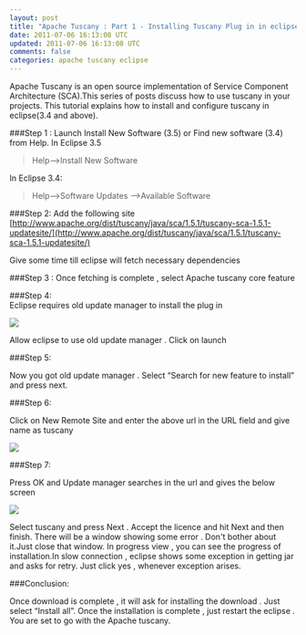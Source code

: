 ```yaml
---           
layout: post
title: "Apache Tuscany : Part 1 - Installing Tuscany Plug in in eclipse"
date: 2011-07-06 16:13:08 UTC
updated: 2011-07-06 16:13:08 UTC
comments: false
categories: apache tuscany eclipse
---
```


Apache Tuscany is an open source implementation of Service Component Architecture (SCA).This series of posts discuss how to use tuscany in your projects. This tutorial explains  how to install and configure tuscany in eclipse(3.4 and above).

###Step 1 : 
Launch Install New Software (3.5) or Find new software (3.4) from Help.
In Eclipse 3.5  

> Help-->Install New Software 

In Eclipse 3.4:    

> Help-->Software Updates -->Available Software


###Step 2: 
 Add the following site [http://www.apache.org/dist/tuscany/java/sca/1.5.1/tuscany-sca-1.5.1-updatesite/](http://www.apache.org/dist/tuscany/java/sca/1.5.1/tuscany-sca-1.5.1-updatesite/)

Give some time  till eclipse will fetch necessary dependencies

###Step 3 : 
Once fetching is complete , select Apache tuscany core feature

###Step 4:   
Eclipse requires old update manager to install the plug in 

![](http://4.bp.blogspot.com/-hyRfqb65Jow/ThSI2JLtCBI/AAAAAAAAAVY/Sv82BL2biik/s640/pic1.png)

Allow eclipse to use old update manager . Click on launch

###Step 5:   

 Now you got old update manager . Select “Search for new feature to install” and press next.

###Step 6:   

Click on New Remote Site and enter the above url in the URL field and give name as tuscany

![](http://2.bp.blogspot.com/-yQ5eQHljwG8/ThSJQ25XZUI/AAAAAAAAAVc/2nbyDydhLNc/s640/pic2.png)


###Step 7:

Press OK and Update manager searches in the url and gives the below screen

![](http://4.bp.blogspot.com/-dsFGWwM9d_8/ThSJcOAQNdI/AAAAAAAAAVg/XAQcjyeXvSY/s640/pic3.png)


Select tuscany and press Next . Accept the licence and hit Next and then finish. There will be a window showing some error . Don't bother about it.Just close that window. In progress view , you can see the progress of installation.In slow connection , eclipse shows some exception in getting jar and asks for retry. Just click yes , whenever exception arises. 

###Conclusion:

Once download is complete , it will ask for installing the download . Just select “Install all”. Once the installation is complete , just restart the eclipse . You are set to go with the Apache tuscany.

